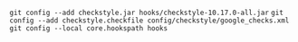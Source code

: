 ```git config --add checkstyle.jar hooks/checkstyle-10.17.0-all.jar```
```git config --add checkstyle.checkfile config/checkstyle/google_checks.xml```
```git config --local core.hookspath hooks```

